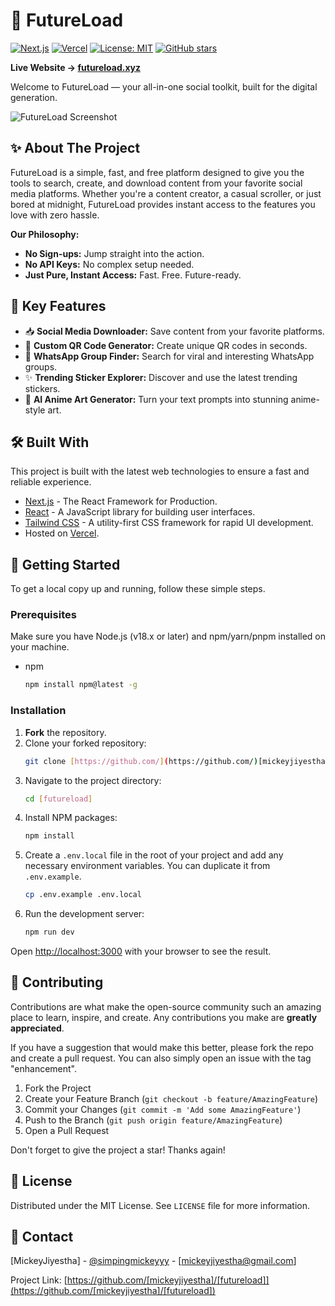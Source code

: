 # 🚀 FutureLoad

[![Next.js](https://img.shields.io/badge/Next.js-000000?style=for-the-badge&logo=nextdotjs&logoColor=white)](https://nextjs.org/)
[![Vercel](https://img.shields.io/badge/Deployed%20on-Vercel-000000?style=for-the-badge&logo=vercel&logoColor=white)](https://vercel.com)
[![License: MIT](https://img.shields.io/badge/License-MIT-blue.svg?style=for-the-badge)](https://opensource.org/licenses/MIT)
[![GitHub stars](https://img.shields.io/github/stars/[mickeyjiyestha]/[futureload]?style=for-the-badge&logo=github)](https://github.com/[mickeyjiyestha]/[futureload]/stargazers)

**Live Website → [futureload.xyz](https://futureload.xyz)**

Welcome to FutureLoad — your all-in-one social toolkit, built for the digital generation.

![FutureLoad Screenshot](https://storage.googleapis.com/shesalon-hairstyle/futureload)

## ✨ About The Project

FutureLoad is a simple, fast, and free platform designed to give you the tools to search, create, and download content from your favorite social media platforms. Whether you're a content creator, a casual scroller, or just bored at midnight, FutureLoad provides instant access to the features you love with zero hassle.

**Our Philosophy:**

- **No Sign-ups:** Jump straight into the action.
- **No API Keys:** No complex setup needed.
- **Just Pure, Instant Access:** Fast. Free. Future-ready.

## 🚀 Key Features

- 📥 **Social Media Downloader:** Save content from your favorite platforms.
- 🔳 **Custom QR Code Generator:** Create unique QR codes in seconds.
- 📱 **WhatsApp Group Finder:** Search for viral and interesting WhatsApp groups.
- ✨ **Trending Sticker Explorer:** Discover and use the latest trending stickers.
- 🎨 **AI Anime Art Generator:** Turn your text prompts into stunning anime-style art.

## 🛠️ Built With

This project is built with the latest web technologies to ensure a fast and reliable experience.

- [Next.js](https://nextjs.org/) - The React Framework for Production.
- [React](https://reactjs.org/) - A JavaScript library for building user interfaces.
- [Tailwind CSS](https://tailwindcss.com/) - A utility-first CSS framework for rapid UI development.
- Hosted on [Vercel](https://vercel.com).

## 🏁 Getting Started

To get a local copy up and running, follow these simple steps.

### Prerequisites

Make sure you have Node.js (v18.x or later) and npm/yarn/pnpm installed on your machine.

- npm
  ```sh
  npm install npm@latest -g
  ```

### Installation

1.  **Fork** the repository.
2.  Clone your forked repository:
    ```sh
    git clone [https://github.com/](https://github.com/)[mickeyjiyestha]/[futureload].git
    ```
3.  Navigate to the project directory:
    ```sh
    cd [futureload]
    ```
4.  Install NPM packages:
    ```sh
    npm install
    ```
5.  Create a `.env.local` file in the root of your project and add any necessary environment variables. You can duplicate it from `.env.example`.
    ```sh
    cp .env.example .env.local
    ```
6.  Run the development server:
    ```sh
    npm run dev
    ```

Open [http://localhost:3000](http://localhost:3000) with your browser to see the result.

## 🤝 Contributing

Contributions are what make the open-source community such an amazing place to learn, inspire, and create. Any contributions you make are **greatly appreciated**.

If you have a suggestion that would make this better, please fork the repo and create a pull request. You can also simply open an issue with the tag "enhancement".

1.  Fork the Project
2.  Create your Feature Branch (`git checkout -b feature/AmazingFeature`)
3.  Commit your Changes (`git commit -m 'Add some AmazingFeature'`)
4.  Push to the Branch (`git push origin feature/AmazingFeature`)
5.  Open a Pull Request

Don't forget to give the project a star! Thanks again!

## 📄 License

Distributed under the MIT License. See `LICENSE` file for more information.

## 📧 Contact

[MickeyJiyestha] - [@simpingmickeyyy](https://twitter.com/simpingmickeyyy) - [mickeyjiyestha@gmail.com]

Project Link: [https://github.com/[mickeyjiyestha]/[futureload]](https://github.com/[mickeyjiyestha]/[futureload])
